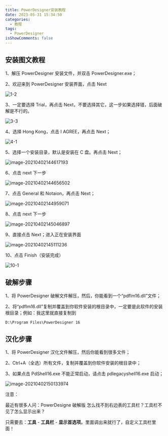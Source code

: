 ```yaml
---
title: PowerDesigner安装教程
date: 2023-05-31 15:34:50
categories:
  - 教程
tags:
  - PowerDesigner
isShowComments: false
---
```


## 安装图文教程

1、解压 PowerDesigner 安装文件，并双击 PowerDesigner.exe；

2、欢迎来到 PowerDesigner 安装界面，点击 Next

![1-2](https://gitee.com/gzcc_kims/figure/raw/master/1-2.png)

3、一定要选择 Trial，再点击 Next，不要选择其它，这一步如果选择错，后面破解是不行的。

![3-3](https://gitee.com/gzcc_kims/figure/raw/master/3-3.png)

4、选择 Hong Kong，点击 I AGREE，再点击 Next；

![4-1](https://gitee.com/gzcc_kims/figure/raw/master/4-1.png)

5、选择一个安装目录，默认是安装在 C 盘。再点击 Next；

![image-20210402144617193](https://gitee.com/gzcc_kims/figure/raw/master/image-20210402144617193.png)

6、点击 next 下一步

![image-20210402144656502](https://gitee.com/gzcc_kims/figure/raw/master/image-20210402144656502.png)

7、点击 General 和 Notaion，再点击 Next；

![image-20210402144959071](https://gitee.com/gzcc_kims/figure/raw/master/image-20210402144959071.png)

8、点击 next 下一步

![image-20210402145046897](https://gitee.com/gzcc_kims/figure/raw/master/image-20210402145046897.png)

9、直接点击 Next；进入正在安装界面

![image-20210402145111236](https://gitee.com/gzcc_kims/figure/raw/master/image-20210402145111236.png)

10、点击 Finish（安装完成）

![10-1](https://gitee.com/gzcc_kims/figure/raw/master/10-1.png)

## 破解步骤

1、将 PowerDesigner 破解文件解压，然后，你能看到一个“pdflm16.dll”文件；

2、将“pdflm16.dll”复制并覆盖到你软件安装的根目录中，一定要是此软件的安装根目录；例如：我这里就直接复制到

```
D:\Program Files\PowerDesigner 16
```

## 汉化步骤

1、将 PowerDesigner 汉化文件解压，然后你能看到很多文件；

2、Ctrl+A（全选）所有文件，复制并覆盖到你软件安装的根目录中；

3、如果点击 PdShell16.exe 不能正常启动，请点击 pdlegacyshell16.exe 启动；

![image-20210402150133974](https://gitee.com/gzcc_kims/figure/raw/master/image-20210402150133974.png)

注意：

最近有很多人问：PowerDesigne 破解版 怎么找不到右边表的工具栏？工具栏不见了怎么显示出来？

只需要去：**工具** - **工具栏** - **显示首选项**。里面调出来就行了，自定义工具栏里面！
